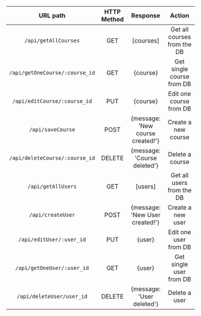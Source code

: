 | URL path                  | HTTP Method       | Response                          | Action                        |
| :------------------------:|:---------------:  | :--------------------------------:| :----------------------------:|
| `/api/getAllCourses`          | GET               | [courses]                         | Get all courses from the DB   |
| `/api/getOneCourse/:course_id`| GET               | {course}                          | Get single course from DB     |
| `/api/editCourse/:course_id`  | PUT               | {course}                          | Edit one course from DB       | 
| `/api/saveCourse`             | POST              | {message: 'New course created!'}  | Create a new course           |
| `/api/deleteCourse/:course_id`| DELETE              | {message: 'Course deleted'}       | Delete a course               |
| `/api/getAllUsers`            | GET               | [users]                           | Get all users from the DB     |
| `/api/createUser`             | POST              | {message: 'New User created!'}    | Create a new user             |
| `/api/editUser/:user_id`      | PUT               | {user}                            | Edit one user from DB         |
| `/api/getOneUser/:user_id`    | GET               | {user}                            | Get single user from DB       |
| `/api/deleteUser/user_id`     | DELETE              | {message: 'User deleted'}         | Delete a user                 |

